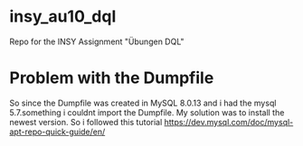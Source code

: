 # insy_au10_dql
Repo for the INSY Assignment "Übungen DQL"

# Problem with the Dumpfile
So since the Dumpfile was created in MySQL 8.0.13 and i had the mysql 5.7.something i couldnt import the Dumpfile.
My solution was to install the newest version. So i followed this tutorial https://dev.mysql.com/doc/mysql-apt-repo-quick-guide/en/
